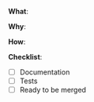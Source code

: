 <!--
Thanks for your interest in the project. I appreciate bugs filed and PRs submitted!
English/日本語(日本語で入力して大丈夫です。日本語の方が迅速です)
-->

<!-- What changes are being made? (What feature/bug is being fixed here?) / 何が変更されていますか？-->

**What**:

<!-- Why are these changes necessary? / なぜその変更をする必要がありましたか？-->

**Why**:

<!-- How were these changes implemented? / これらの変更をどのように実装しましたか？-->

**How**:

**Checklist**:

<!-- add "N/A" to the end of each line that's irrelevant to your changes to check an item, place an "x" in the box like so: "- [x] Documentation" -->

- [ ] Documentation
- [ ] Tests
- [ ] Ready to be merged <!-- In your opinion, is this ready to be merged as soon as it's reviewed? -->

<!-- feel free to add additional comments. -->
